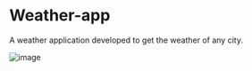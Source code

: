 # Weather-app
A weather application developed to get the weather of any city. 

![image](https://user-images.githubusercontent.com/89762503/213091356-de318dc4-580c-4095-9124-51aca664791b.png)
